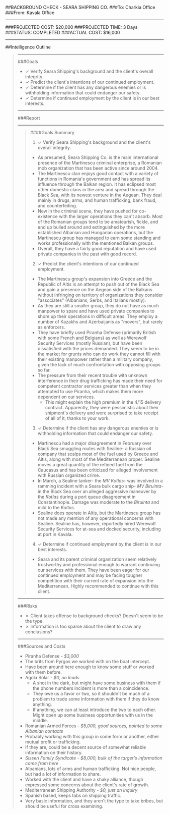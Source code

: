 ##BACKGROUND CHECK - SEARA SHIPPING CO.
###To: Charkia Office
###From: Kavala Office
***
###PROJECTED COST: $20,000
###PROJECTED TIME: 3 Days
###STATUS: COMPLETED
###ACTUAL COST: $16,000

***

##Intelligence Outline

>***
>
>###Goals
>- ✓ Verify Seara Shipping's background and the client's overall integrity.
>- ✓ Predict the client's intentions of our continued employment.
>- ✓ Determine if the client has any dangerous enemies or is withholding information that could endanger our safety.
>- ✓ Determine if continued employment by the client is in our best interests.
>
>***
>
>###Report
>***
>>####Goals Summary
>>1. ✓ Verify Seara Shipping's background and the client's overall integrity.
>>  *  As presumed, Seara Shipping Co. is the main international presence of the Martinescu criminal enterprise, a Romanian mob organization that has been active since around 2004. 
>>  * The Martinescu clan enjoys good contact with a variety of functions in Romania's government and has spread its influence through the Balkan region. It has eclipsed most other domestic clans in the area and spread through the Black Sea, with its newest venture in the Aegean. They deal mainly in drugs, arms, and human trafficking, bank fraud, and counterfeiting. 
>>  * New in the criminal scene, they have pushed for co-existence with the larger operations they can't absorb. Most of the Romanian groups tend to be amateurish, fickle, and end up bulled around and extinguished by the more established Albanian and Hungarian operations, but the Martinescu group has managed to earn some standing and works professionally with the mentioned Balkan groups.
>>  * Overall, they have a fairly good reputation and have used private companies in the past with good record.
>>2. ✓ Predict the client's intentions of our continued employment.
>>  * The Martinescu group's expansion into Greece and the Republic of Altis is an attempt to push out of the Black Sea and gain a presence on the Aegean side of the Balkans without infringing on territory of organizations they consider "associates" (Albanians, Serbs, and Italians mostly). 
>>  * As they are still a smaller group, they do not have as much manpower to spare and have used private companies to shore up their operations in difficult areas. They employ a number of Kazakhs and Azerbaijanis as "movers", but rarely as enforcers.
>>  * They have briefly used Piranha Defense (primarily British with some French and Belgians) as well as Werewolf Security Services (mostly Russian), but have been dissatisfied with the prices demanded. They seem to be in the market for grunts who can do work they cannot fill with their existing manpower rather than a military company, given the lack of much confrontation with opposing groups so far.
>>  * The pressure from their recent trouble with unknown interference in their drug trafficking has made their need for competent contractor services greater than when they attempted to use Piranha, which makes them more dependent on our services. 
>>      * This might explain the high premium in the 4/15 delivery contract. Apparently, they were pessimistic about their shipment's delivery and were surprised to take receipt of all of it, thanks to your work. 
>>3. ✓ Determine if the client has any dangerous enemies or is withholding information that could endanger our safety.
>>  * Martinescu had a major disagreement in February over Black Sea smuggling routes with Sealine- a Russian oil company that scalps most of the fuel used by Greece and Altis, along with most of the Mediterranean proper. Sealine moves a great quantity of the refined fuel from the  Caucasus and has been criticized for alleged involvement with Russian organized crime.
>>  * In March, a Sealine tanker- the *MV Kotlas*- was involved in a ramming incident with a Seara bulk cargo ship- *MV Biruinta*- in the Black Sea over an alleged aggressive maneuver by the *Kotlas* during a port queue disagreement in Constantinople. Damage was moderate to the *Biruinta* and mild to the *Kotlas*.
>>  * Sealine does operate in Altis, but the Martinescu group has not made any mention of any operational concerns with Sealine. Sealine has, however, reportedly hired Werewolf Security Services for at-sea and docked security, including at port in Kavala.
>>4. ✓ Determine if continued employment by the client is in our best interests.
>>  * Seara and its parent criminal organization seem relatively trustworthy and professional enough to warrant continuing our services with them. They have been eager for our continued employment and may be facing tougher competition with their current rate of expansion into the Mediterranean. Highly recommended to continue with this client. 
>
>***
>
>###Risks
>- ✗ Client takes offense to background checks? Doesn't seem to be the type.
>- ✗ Information is too sparse about the client to draw any conclusions?
>
>***
>
>###Sources and Costs
>- Piranha Defense *- $3,000*
>  - The brits from Pyrgos we worked with on the boat intercept.
>  - Have been around here enough to know some stuff or worked with them before.
> - Agola Solar *- $0, no leads*
>   - A shot in the dark, but might have some business with them if the phone numbers incident is more than a coincidence.
>   - They owe us a favor or two, so it shouldn't be much of a problem to trade some information with them if they do know anything.
>   - If anything, we can at least introduce the two to each other. Might open up some business opportunities with us in the middle.
>- Romanian Armed Forces *- $5,000, good sources, pointed to some Albanian contacts*
>  - Probably working with this group in some form or another, either mutual profit or trafficking.
>  - If they are, could be a decent source of somewhat reliable information on their history.
>- *Sisseri Family Syndicate - $8,000, bulk of the target's information came from here*
>  - Albanians, lots of arms and human trafficking. Not nice people, but had a lot of information to share.
>  - Worked with the client and have a shaky alliance, though expressed some concerns about the client's rate of growth.
>- Mediterranean Shipping Authority *- $0, just an inquiry*
>  - Spanish based, keeps tabs on shipping traffic.
>  - Very basic information, and they aren't the type to take bribes, but should be useful for cross examining.
